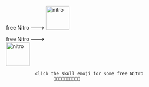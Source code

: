 free Nitro --->  [<a href="https://emoji.gg/emoji/9001-nitro"><img src="https://cdn3.emoji.gg/emojis/9001-nitro.png" width="64px" height="64px" alt="nitro"></a>](https://www.youtube.com/watch?v=xvFZjo5PgG0)


free Nitro --->  
[<a href="https://emoji.gg/emoji/9001-nitro"><img src="https://cdn3.emoji.gg/emojis/9001-nitro.png" width="64px" height="64px" alt="nitro"></a>](https://www.youtube.com/watch?v=xvFZjo5PgG0)


       
               click the skull emoji for some free Nitro
                      💯💯💯💯💯💯💯💯💯💯
